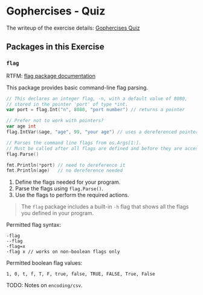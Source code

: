 # Gophercises - Quiz

The writeup of the exercise details: [Gophercises Quiz](https://github.com/gophercises/quiz)

## Packages in this Exercise

### `flag`

RTFM: [flag package documentation](https://pkg.go.dev/flag)

This package provides basic command-line flag parsing.

```go
// This declares an integer flag, -n, with a default value of 8080,
// stored in the pointer 'port' of type *int.
var port = flag.Int("n", 8080, "port number") // returns a pointer

// Prefer not to work with pointers?
var age int
flag.IntVar(&age, "age", 99, "your age") // uses a dereferenced pointer

// Parses the command line flags from os.Args[1:].
// Must be called after all flags are defined and before they are accessed by the program.
flag.Parse()

fmt.Println(*port) // need to dereference it
fmt.Println(age)   // no dereference needed
```

1. Define the flags needed for your program.
2. Parse the flags using `flag.Parse()`.
3. Use the flags to perform the required actions.

> The `flag` package includes a built-in `-h` flag that shows all the flags you defined in your program.

Permitted flag syntax:

```text
-flag
--flag
-flag=x
-flag x // works on non-boolean flags only
```

Permitted boolean flag values:

```text
1, 0, t, f, T, F, true, false, TRUE, FALSE, True, False
```

TODO: Notes on `encoding/csv`.
